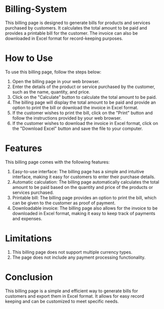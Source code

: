 # Billing-System
This billing page is designed to generate bills for products and services purchased by customers. It calculates the total amount to be paid and provides a printable bill for the customer. The invoice can also be downloaded in Excel format for record-keeping purposes.

# How to Use
To use this billing page, follow the steps below:

1) Open the billing page in your web browser.
2) Enter the details of the product or service purchased by the customer, such as the name, quantity, and price.
3) Click on the "Calculate" button to calculate the total amount to be paid.
4) The billing page will display the total amount to be paid and provide an option to print the bill or download the invoice in Excel format.
5) If the customer wishes to print the bill, click on the "Print" button and follow the instructions provided by your web browser.
6) If the customer wishes to download the invoice in Excel format, click on the "Download Excel" button and save the file to your computer.

# Features
This billing page comes with the following features:

1) Easy-to-use interface: The billing page has a simple and intuitive interface, making it easy for customers to enter their purchase details.
2) Automatic calculation: The billing page automatically calculates the total amount to be paid based on the quantity and price of the products or services purchased.
3) Printable bill: The billing page provides an option to print the bill, which can be given to the customer as proof of payment.
4) Downloadable invoice: The billing page also allows for the invoice to be downloaded in Excel format, making it easy to keep track of payments and expenses.

# Limitations

1) This billing page does not support multiple currency types.
2) The page does not include any payment processing functionality.

# Conclusion
This billing page is a simple and efficient way to generate bills for customers and export them in Excel format. It allows for easy record keeping and can be customized to meet specific needs.
